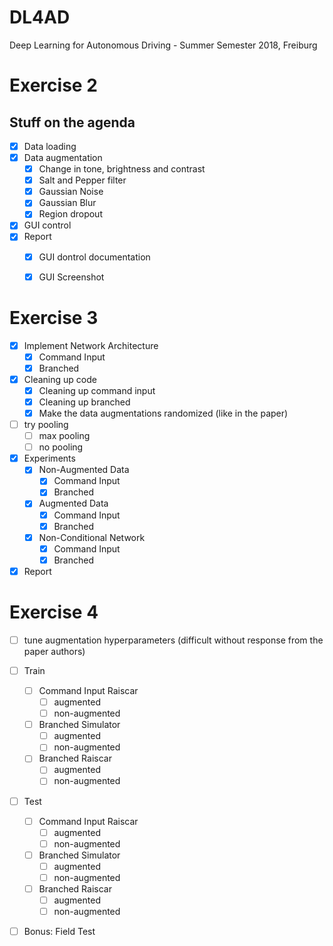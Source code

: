 # DL4AD
Deep Learning for Autonomous Driving - Summer Semester 2018, Freiburg

# Exercise 2
## Stuff on the agenda

- [X] Data loading
- [X] Data augmentation
    - [X] Change in tone, brightness and contrast
    - [X] Salt and Pepper filter
    - [X] Gaussian Noise
    - [X] Gaussian Blur
    - [X] Region dropout
- [X] GUI control
- [X] Report
    - [X] GUI dontrol documentation
    - [X] GUI Screenshot



# Exercise 3
- [X] Implement Network Architecture
    - [X] Command Input
    - [X] Branched
    
- [X] Cleaning up code
    - [X] Cleaning up command input
    - [X] Cleaning up branched
    - [X] Make the data augmentations randomized (like in the paper)
    
- [ ] try pooling
    - [ ] max pooling
    - [ ] no pooling
    
- [X] Experiments
    - [X] Non-Augmented Data
        - [X] Command Input
        - [X] Branched
    - [X] Augmented Data
        - [X] Command Input
        - [X] Branched
    - [X] Non-Conditional Network
        - [X] Command Input
        - [X] Branched

- [X] Report

# Exercise 4

- [ ] tune augmentation hyperparameters (difficult without response from the paper authors)
- [ ] Train
    -[ ] Command Input Raiscar
        -[ ] augmented
        -[ ] non-augmented
    -[ ] Branched Simulator
        -[ ] augmented
        -[ ] non-augmented
    -[ ] Branched Raiscar
        -[ ] augmented
        -[ ] non-augmented
            
- [ ] Test           
    -[ ] Command Input Raiscar
        -[ ] augmented
        -[ ] non-augmented
    -[ ] Branched Simulator
        -[ ] augmented
        -[ ] non-augmented
    -[ ] Branched Raiscar
        -[ ] augmented
        -[ ] non-augmented

- [ ] Bonus: Field Test



